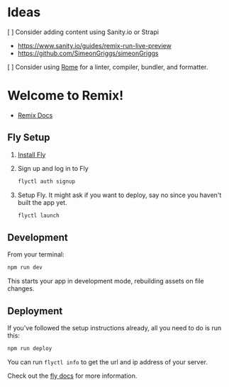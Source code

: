 # Ideas

[ ] Consider adding content using Sanity.io or Strapi

- https://www.sanity.io/guides/remix-run-live-preview
- https://github.com/SimeonGriggs/simeonGriggs

[ ] Consider using [Rome](https://rome.tools/#development-status) for a linter,
compiler, bundler, and formatter.

# Welcome to Remix!

- [Remix Docs](https://remix.run/docs)

## Fly Setup

1. [Install Fly](https://fly.io/docs/getting-started/installing-flyctl/)

2. Sign up and log in to Fly

   ```sh
   flyctl auth signup
   ```

3. Setup Fly. It might ask if you want to deploy, say no since you haven't built
   the app yet.

   ```sh
   flyctl launch
   ```

## Development

From your terminal:

```sh
npm run dev
```

This starts your app in development mode, rebuilding assets on file changes.

## Deployment

If you've followed the setup instructions already, all you need to do is run
this:

```sh
npm run deploy
```

You can run `flyctl info` to get the url and ip address of your server.

Check out the [fly docs](https://fly.io/docs/getting-started/node/) for more
information.

